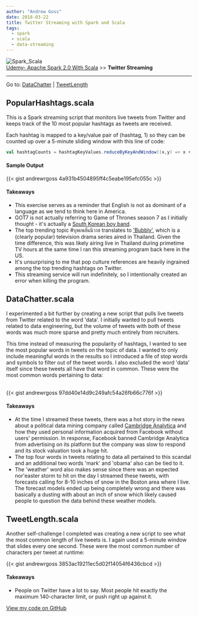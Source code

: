```yaml
---
author: "Andrew Goss"
date: 2018-03-22
title: Twitter Streaming with Spark and Scala
tags:
  - spark
  - scala
  - data-streaming
---
```

![Spark_Scala](/img/post/spark_scala.png "Spark_Scala")<br>
<a href="/2018/udemy--apache-spark-2.0-with-scala/">Udemy- Apache Spark 2.0 With Scala</a> &gt;&gt; <b>Twitter Streaming</b><br>
<hr>

Go to:
[DataChatter](#data_chatter) | [TweetLength](#tweet_length)

## PopularHashtags.scala

This is a Spark streaming script that monitors live tweets from Twitter and keeps track of the 10 most popular hashtags as tweets are received. 

Each hashtag is mapped to a key/value pair of (hashtag, 1) so they can be counted up over a 5-minute sliding window with this line of code:

```scala
val hashtagCounts = hashtagKeyValues.reduceByKeyAndWindow((x,y) => x + y, (x,y) => x - y, Seconds(300), Seconds(1))
```

#### Sample Output
{{< gist andrewrgoss 4a931b4504895ff4c5eabe195efc055c >}}

#### Takeaways

* This exercise serves as a reminder that English is not as dominant of a language as we tend to think here in America.
* GOT7 is not actually referring to Game of Thrones season 7 as I initially thought - it's actually a <a href="https://en.wikipedia.org/wiki/Got7" target=_>South Korean boy band</a>.
* The top trending topic \#บุพเพสันนิวาส translates to <a href="https://goo.gl/vEK1fx" target=_>'Bubbly'</a>, which is a (clearly popular) television drama series aired in Thailand. Given the time difference, this was likely airing live in Thailand during primetime TV hours at the same time I ran this streaming program back here in the US.
* It's unsurprising to me that pop culture references are heavily ingrained among the top trending hashtags on Twitter.
* This streaming service will run indefinitely, so I intentionally created an error when killing the program. 

## <a name="data_chatter"></a> DataChatter.scala 

I experimented a bit further by creating a new script that pulls live tweets from Twitter related to the word 'data'. I initially wanted to pull tweets related to data engineering, but the volume of tweets with both of these words was much more sparse and pretty much entirely from recruiters.

This time instead of measuring the popularity of hashtags, I wanted to see the most popular words in tweets on the topic of data. I wanted to only include meaningful words in the results so I introduced a file of stop words and symbols to filter out of the tweet words. I also excluded the word 'data' itself since these tweets all have that word in common. These were the most common words pertaining to data:<br><br>

{{< gist andrewrgoss 97dd40e14d9c249afc54a26fb66c776f >}}

#### Takeaways

* At the time I streamed these tweets, there was a hot story in the news about a political data mining company called <a href="https://en.wikipedia.org/wiki/Cambridge_Analytica" target=_>Cambridge Analytica</a> and how they used personal information acquired from Facebook without users' permission. In response, Facebook banned Cambridge Analytica from advertising on its platform but the company was slow to respond and its stock valuation took a huge hit. 
* The top four words in tweets relating to data all pertained to this scandal and an additional two words 'mark' and 'obama' also can be tied to it. 
* The 'weather' word also makes sense since there was an expected nor'easter storm to hit on the day I streamed these tweets, with forecasts calling for 8-10 inches of snow in the Boston area where I live. The forecast models ended up being completely wrong and there was basically a dusting with about an inch of snow which likely caused people to question the data behind these weather models.

## <a name="tweet_length"></a> TweetLength.scala

Another self-challenge I completed was creating a new script to see what the most common length of live tweets is. I again used a 5-minute window that slides every one second. These were the most common number of characters per tweet at runtime:

{{< gist andrewrgoss 3853ac19211ec5d02f14054f6436cbcd >}}

#### Takeaways

* People on Twitter have a lot to say. Most people hit exactly the maximum 140-character limit, or push right up against it.

<a href="https://github.com/andrewrgoss/udemy-spark-scala/tree/master/twitter_streaming" class="btn" target="_blank">View my code on GitHub</a><br><br>